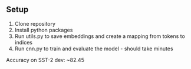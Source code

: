 ## Setup
1. Clone repository
2. Install python packages
3. Run utils.py to save embeddings and create a mapping from tokens to indices
4. Run cnn.py to train and evaluate the model - should take minutes

Accuracy on SST-2 dev: ~82.45